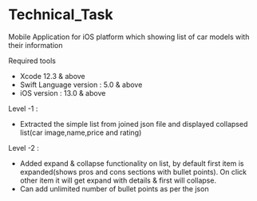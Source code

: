 # Technical_Task

Mobile Application for iOS platform which showing list of car models with their information

Required tools
- Xcode 12.3 & above
- Swift Language version : 5.0 & above
- iOS version : 13.0 & above

Level -1 :
- Extracted the simple list from joined json file and displayed collapsed list(car image,name,price and rating)


Level -2 :
- Added expand & collapse functionality on list, by default first item is expanded(shows pros and cons sections with bullet points). On click other item it will get expand with details & first will collapse.
- Can add unlimited number of bullet points as per the json

